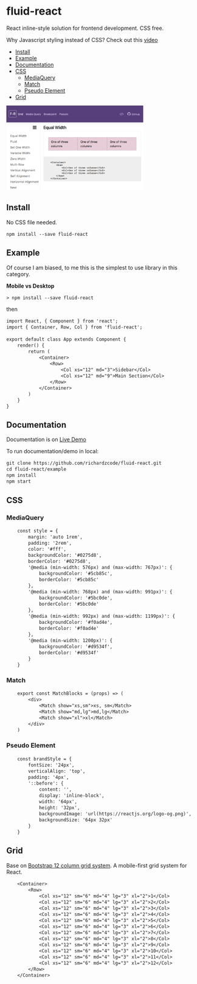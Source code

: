 # fluid-react

React inline-style solution for frontend development. CSS free.

Why Javascript styling instead of CSS? Check out this [video](https://youtu.be/ERB1TJBn32c)

* [Install](#install)
* [Example](#example)
* [Documentation](#documentation)
* [CSS](#css)
  - [MediaQuery](#mediaquery)
  - [Match](#match)
  - [Pseudo Element](#pseudo-element)
* [Grid](#grid)

<img src="media/fluid_react.png" width="360px" />

## Install

No CSS file needed.

```
npm install --save fluid-react
```

## Example

Of course I am biased, to me this is the simplest to use library in this category.

**Mobile vs Desktop**

```
> npm install --save fluid-react
```

then
```
import React, { Component } from 'react';
import { Container, Row, Col } from 'fluid-react';

export default class App extends Component {
    render() {
        return (
            <Container>
                <Row>
                    <Col xs="12" md="3">Sidebar</Col>
                    <Col xs="12" md="9">Main Section</Col>
                </Row>
            </Container>
        )
    }
}
```

## Documentation

Documentation is on [Live Demo](https://richardzcode.github.io/fluid-react/index.html)

To run documentation/demo in local:
```
git clone https://github.com/richardzcode/fluid-react.git
cd fluid-react/example
npm install
npm start
```

## CSS

### MediaQuery

```
    const style = {
        margin: 'auto 1rem',
        padding: '2rem',
        color: '#fff',
        backgroundColor: '#0275d8',
        borderColor: '#0275d8',
        '@media (min-width: 576px) and (max-width: 767px)': {
            backgroundColor: '#5cb85c',
            borderColor: '#5cb85c'
        },
        '@media (min-width: 768px) and (max-width: 991px)': {
            backgroundColor: '#5bc0de',
            borderColor: '#5bc0de'
        },
        '@media (min-width: 992px) and (max-width: 1199px)': {
            backgroundColor: '#f0ad4e',
            borderColor: '#f0ad4e'
        },
        '@media (min-width: 1200px)': {
            backgroundColor: '#d9534f',
            borderColor: '#d9534f'
        }
    }
```

### Match
```
    export const MatchBlocks = (props) => (
        <div>
            <Match show="xs,sm">xs, sm</Match>
            <Match show="md,lg">md,lg</Match>
            <Match show="xl">xl</Match>
        </div>
    )
```

### Pseudo Element
```
    const brandStyle = {
        fontSize: '24px',
        verticalAlign: 'top',
        padding: '4px',
        '::before': {
            content: '',
            display: 'inline-block',
            width: '64px',
            height: '32px',
            backgroundImage: 'url(https://reactjs.org/logo-og.png)',
            backgroundSize: '64px 32px'
        }
    }
```

## Grid

Base on [Bootstrap 12 column grid system](https://v4-alpha.getbootstrap.com/layout/grid/). A mobile-first grid system for React.

```
    <Container>
        <Row>
            <Col xs="12" sm="6" md="4" lg="3" xl="2">1</Col>
            <Col xs="12" sm="6" md="4" lg="3" xl="2">2</Col>
            <Col xs="12" sm="6" md="4" lg="3" xl="2">3</Col>
            <Col xs="12" sm="6" md="4" lg="3" xl="2">4</Col>
            <Col xs="12" sm="6" md="4" lg="3" xl="2">5</Col>
            <Col xs="12" sm="6" md="4" lg="3" xl="2">6</Col>
            <Col xs="12" sm="6" md="4" lg="3" xl="2">7</Col>
            <Col xs="12" sm="6" md="4" lg="3" xl="2">8</Col>
            <Col xs="12" sm="6" md="4" lg="3" xl="2">9</Col>
            <Col xs="12" sm="6" md="4" lg="3" xl="2">10</Col>
            <Col xs="12" sm="6" md="4" lg="3" xl="2">11</Col>
            <Col xs="12" sm="6" md="4" lg="3" xl="2">12</Col>
        </Row>
    </Container>
```
